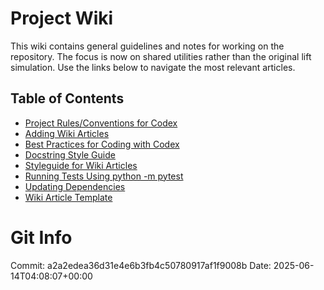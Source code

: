 # Project Wiki

This wiki contains general guidelines and notes for working on the repository. The focus is now on shared utilities rather than the original lift simulation. Use the links below to navigate the most relevant articles.

## Table of Contents

- [Project Rules/Conventions for Codex](main_notes_codex_must_read_this_rules_for_codex.md)
- [Adding Wiki Articles](adding_wiki_articles.md)
- [Best Practices for Coding with Codex](best_practices_coding_with_codex.md)
- [Docstring Style Guide](docstring_style_guide.md)
- [Styleguide for Wiki Articles](styleguide_wiki_articles.md)
- [Running Tests Using python -m pytest](running_tests.md)
- [Updating Dependencies](updating_dependencies.md)
- [Wiki Article Template](wiki_article_template.md)

# Git Info
Commit: a2a2edea36d31e4e6b3fb4c50780917af1f9008b
Date: 2025-06-14T04:08:07+00:00

